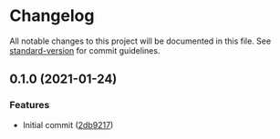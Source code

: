 # Changelog

All notable changes to this project will be documented in this file. See [standard-version](https://github.com/conventional-changelog/standard-version) for commit guidelines.

## 0.1.0 (2021-01-24)


### Features

* Initial commit ([2db9217](https://github.com/stardust-configs/prettier-config/commit/2db921792f74aa0199cf47ee1af19d4f73965a4d))
